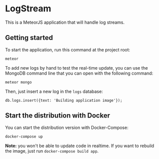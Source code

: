 # LogStream

This is a MeteorJS application that will handle log streams.

## Getting started

To start the application, run this command at the project root:
```
meteor
```

To add new logs by hand to test the real-time update, you can use the MongoDB command line that you can open with the
following command:
```
meteor mongo
```

Then, just insert a new log in the `logs` database:
```
db.logs.insert({text: 'Building application image'});
```

## Start the distribution with Docker

You can start the distribution version with Docker-Compose:
```
docker-compose up
```

**Note:** you won't be able to update code in realtime. If you want to rebuild the image, just run `docker-compose build app`.
